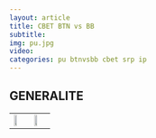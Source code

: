 ```yaml
---
layout: article
title: CBET BTN vs BB
subtitle: 
img: pu.jpg
video: 
categories: pu btnvsbb cbet srp ip
---
```


<div class="body">

  <h2>GENERALITE</h2>

  <table>
    <tbody>
      <tr>
        <td><img src="/blog/img/2024-02-04-core.png" style="width: 50%; heigth: 50%"></td>
        <td><img src="/blog/img/2024-02-04-top.png" style="width: 50%; heigth: 50%"></td>
      </tr>
    </tbody>
  </table>

  <p></p>
  
</div>
